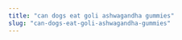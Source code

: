 ```yaml
---
title: "can dogs eat goli ashwagandha gummies"
slug: "can-dogs-eat-goli-ashwagandha-gummies"
---
```


